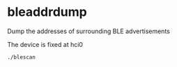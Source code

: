 # bleaddrdump

Dump the addresses of surrounding BLE advertisements

The device is fixed at hci0

```
./blescan
```
